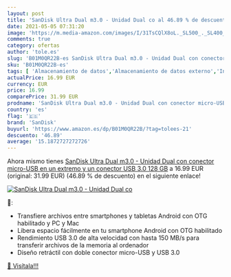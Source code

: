 ```yaml
---
layout: post
title: 'SanDisk Ultra Dual m3.0 - Unidad Dual co al 46.89 % de descuento'
date: 2021-05-05 07:31:20
image: 'https://m.media-amazon.com/images/I/31TsCQlX8oL._SL500_._SL400_.jpg'
comments: true
category: ofertas
author: 'tole.es'
slug: 'B01M0QR22B-es SanDisk Ultra Dual m3.0 - Unidad Dual con conector micro-...'
sku: 'B01M0QR22B-es'
tags: [ 'Almacenamiento de datos','Almacenamiento de datos externo','Informática','Memorias USB','sandisk', ]
actualPrice: 16.99 EUR
currency: EUR
price: 16.99
comparePrice: 31.99 EUR
prodname: 'SanDisk Ultra Dual m3.0 - Unidad Dual con conector micro-USB en un extremo y un conector USB 3.0  128 GB'
country: 'es'
flag: '🇪🇸'
brand: 'SanDisk'
buyurl: 'https://www.amazon.es/dp/B01M0QR22B/?tag=tolees-21'
descuento: '46.89'
average: '15.1872727272726'
---
```


Ahora mismo tienes [SanDisk Ultra Dual m3.0 - Unidad Dual con conector micro-USB en un extremo y un conector USB 3.0  128 GB](https://www.amazon.es/dp/B01M0QR22B/?tag=tolees-21) a 16.99 EUR (original: 31.99 EUR) (46.89 %  de descuento) en el siguiente enlace!

[![SanDisk Ultra Dual m3.0 - Unidad Dual co](https://m.media-amazon.com/images/I/31TsCQlX8oL._SL500_._SL400_.jpg)](https://www.amazon.es/dp/B01M0QR22B/?tag=tolees-21)

🔎:

- Transfiere archivos entre smartphones y tabletas Android con OTG habilitado y PC y Mac
- Libera espacio fácilmente en tu smartphone Android con OTG habilitado
- Rendimiento USB 3.0 de alta velocidad con hasta 150 MB/s para transferir archivos de la memoria al ordenador
- Diseño retráctil con doble conector micro-USB y USB 3.0

[🛒 Visítala!!!](https://www.amazon.es/dp/B01M0QR22B/?tag=tolees-21)
